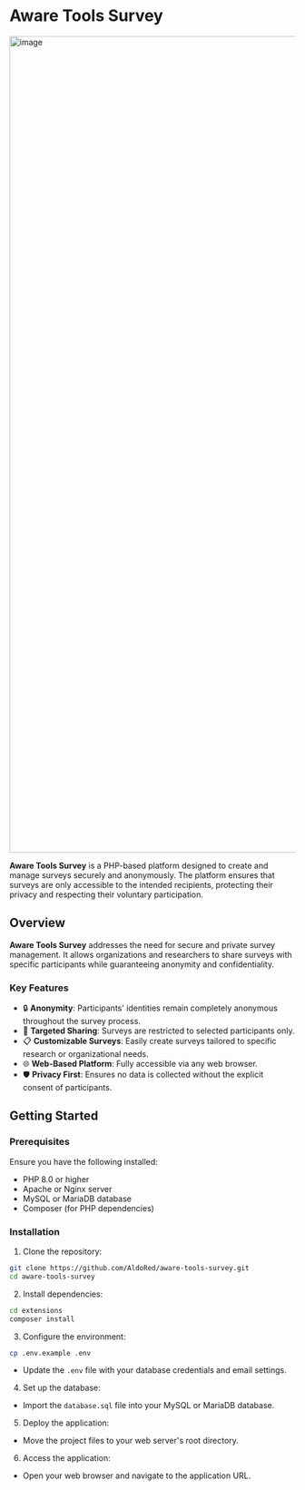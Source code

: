 # Aware Tools Survey

<img width="1439" alt="image" src="https://github.com/user-attachments/assets/76145f45-5223-450e-b95c-48884cecc247">

**Aware Tools Survey** is a PHP-based platform designed to create and manage surveys securely and anonymously. The platform ensures that surveys are only accessible to the intended recipients, protecting their privacy and respecting their voluntary participation.

## Overview

**Aware Tools Survey** addresses the need for secure and private survey management. It allows organizations and researchers to share surveys with specific participants while guaranteeing anonymity and confidentiality.

### Key Features

- 🔒 **Anonymity**: Participants' identities remain completely anonymous throughout the survey process.
- 👥 **Targeted Sharing**: Surveys are restricted to selected participants only.
- 📋 **Customizable Surveys**: Easily create surveys tailored to specific research or organizational needs.
- 🌐 **Web-Based Platform**: Fully accessible via any web browser.
- 🛡️ **Privacy First**: Ensures no data is collected without the explicit consent of participants.

## Getting Started

### Prerequisites

Ensure you have the following installed:

- PHP 8.0 or higher
- Apache or Nginx server
- MySQL or MariaDB database
- Composer (for PHP dependencies)

### Installation

1. Clone the repository:

```bash
git clone https://github.com/AldoRed/aware-tools-survey.git
cd aware-tools-survey
```

2. Install dependencies:

```bash
cd extensions
composer install
```

3. Configure the environment:

```bash
cp .env.example .env
```

- Update the `.env` file with your database credentials and email settings.

4. Set up the database:

- Import the `database.sql` file into your MySQL or MariaDB database.

5. Deploy the application:

- Move the project files to your web server's root directory.

6. Access the application:

- Open your web browser and navigate to the application URL.
